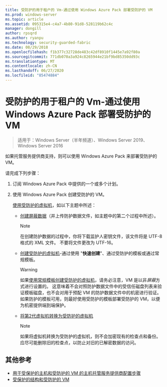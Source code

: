```yaml
---
title: 受防护的用于租户的 Vm-通过使用 Windows Azure Pack 部署受防护的 VM
ms.prod: windows-server
ms.topic: article
ms.assetid: 095315e4-c4a7-4b80-91d8-528119b62c4c
manager: dongill
author: rpsqrd
ms.author: ryanpu
ms.technology: security-guarded-fabric
ms.date: 08/29/2018
ms.openlocfilehash: f1b377c32728de483c42df8910f1445e7a92f80a
ms.sourcegitcommit: 771db070a3a924c8265944e21bf9bd85350dd93c
ms.translationtype: MT
ms.contentlocale: zh-CN
ms.lasthandoff: 06/27/2020
ms.locfileid: "85474884"
---
```

# <a name="shielded-vms--for-tenants---deploying-a-shielded-vm-by-using-windows-azure-pack"></a>受防护的用于租户的 Vm-通过使用 Windows Azure Pack 部署受防护的 VM

>适用于：Windows Server（半年频道）、Windows Server 2019、Windows Server 2016

如果托管服务提供商支持，则可以使用 Windows Azure Pack 来部署受防护的 VM。

请完成下列步骤：

1. 订阅 Windows Azure Pack 中提供的一个或多个计划。

2. 使用 Windows Azure Pack 创建受防护的 VM。

    [使用受防护的虚拟机](https://technet.microsoft.com/library/mt720674.aspx)，如以下主题中所述：

   - [创建屏蔽数据](https://technet.microsoft.com/library/mt720672.aspx)（并上传防护数据文件，如主题中的第二个过程中所述）。

     > [!NOTE]
     > 在创建防护数据的过程中，你将下载监护人密钥文件，该文件将是 UTF-8 格式的 XML 文件。 不要将文件更改为 UTF-16。

   - [创建受防护的虚拟机](https://technet.microsoft.com/library/mt720673.aspx)-通过使用 "**快速创建**"、通过受防护的模板或通过常规模板。

       > [!WARNING]
       > 如果[使用常规模板创建受防护的虚拟机](https://technet.microsoft.com/library/mt720673.aspx#Anchor_2)，请务必注意，VM 是以非*屏蔽*方式进行设置的。 这意味着不会对照防护数据文件中的受信任磁盘列表来验证模板磁盘，也不会对用于预配 VM 的防护数据文件中的机密进行验证。 如果防护的模板可用，则最好使用受防护的模板部署受防护的 VM，以便为机密提供端到端保护。

   - [将第2代虚拟机转换为受防护的虚拟机](https://technet.microsoft.com/library/mt720670.aspx)

       > [!NOTE]
       > 如果将虚拟机转换为受防护的虚拟机，则不会加密现有的检查点和备份。 应尽可能删除旧的检查点，以防止对旧的已解密数据的访问。

## <a name="additional-references"></a>其他参考

- [用于受保护的主机和受防护的 VM 的主机托管服务提供商配置步骤](guarded-fabric-configuration-scenarios-for-shielded-vms-overview.md)
- [受保护的结构和受防护的 VM](guarded-fabric-and-shielded-vms-top-node.md)
